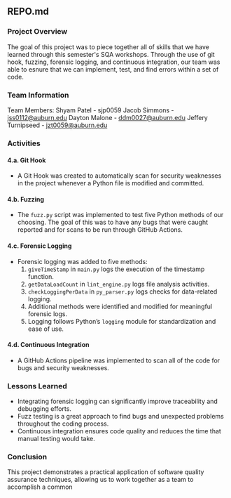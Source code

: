 
## REPO.md

### Project Overview
The goal of this project was to piece together all of skills that we have learned through this semester's SQA workshops. Through the use of git hook, fuzzing, forensic logging, and continuous integration, our team was able to esnure that we can implement, test, and find errors within a set of code.

### Team Information
Team Members: Shyam Patel - sjp0059
              Jacob Simmons - jss0112@auburn.edu
              Dayton Malone - ddm0027@auburn.edu
              Jeffery Turnipseed - jzt0059@auburn.edu

### Activities

#### 4.a. Git Hook
- A Git Hook was created to automatically scan for security weaknesses in the project whenever a Python file is modified and committed.

#### 4.b. Fuzzing
- The `fuzz.py` script was implemented to test five  Python methods of our choosing. The goal of this was to have any bugs that were caught reported and for scans to be run through GitHub Actions.

#### 4.c. Forensic Logging
- Forensic logging was added to five methods:
  1. `giveTimeStamp` in `main.py` logs the execution of the timestamp function.
  2. `getDataLoadCount` in `lint_engine.py` logs file analysis activities.
  3. `checkLoggingPerData` in `py_parser.py` logs checks for data-related logging.
  4. Additional methods were identified and modified for meaningful forensic logs.
  5. Logging follows Python’s `logging` module for standardization and ease of use.

#### 4.d. Continuous Integration
- A GitHub Actions pipeline was implemented to scan all of the code for bugs and security weaknesses.

### Lessons Learned
- Integrating forensic logging can significantly improve traceability and debugging efforts.
- Fuzz testing is a great approach to find bugs and unexpected problems throughout the coding process.
- Continuous integration ensures code quality and reduces the time that manual testing would take.

### Conclusion
This project demonstrates a practical application of software quality assurance techniques, allowing us to work together as a team to accomplish a common
